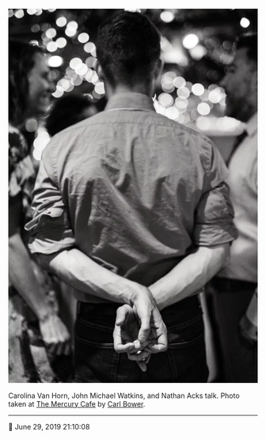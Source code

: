 ![Carolina Van Horn, John Michael Watkins, and Nathan Acks talk](assets/7f89c7e953799710b8244578dd339d11.webp)

Carolina Van Horn, John Michael Watkins, and Nathan Acks talk. Photo taken at [The Mercury Cafe](http://mercurycafe.com/) by [Carl Bower](http://carlbowerphotos.com/).

- - - -

<span aria-hidden="true">📅</span> June 29, 2019 21:10:08
